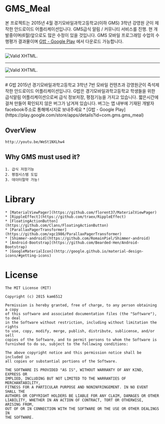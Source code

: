 # GMS_Meal
본 프로젝트는 2015년 4월 경기모바일과학고등학교(이하 GMS) 3학년 강영원 군이 제작한 안드로이드 어플리케이션입니다.
GMS급식 알림 / 커뮤니티 서비스를 진행. 현 개발중이며(6월)앞으로도 많은 수정이 있을 것입니다.
GMS 모바일 프로그래밍 수업의 수행평가 결과물이며 [G밥 - Google Play](https://play.google.com/store/apps/details?id=com.gms.gms_meal) 에서 다운로드 가능합니다.

---

![Valid XHTML](http://ppcj2.iptime.org/~kang/image/poster.png).

---
![Valid XHTML](http://ppcj2.iptime.org/~kang/image/launcher_shadow.png).

------

  <content>
# G밥
2015년 경기모바일과학고등학교 3학년 7반 모바일 컨텐츠과 강영원군이 즉석제작한 안드로이드 어플리케이션입니다.
G밥은 경기모바일과학고등학교 학생들을 위한 급식알림 어플리케이션으로써 
급식 정보저장, 평점기능을 가지고 있습니다. 
짧은시간에 걸쳐 만들어 확인되지 않은 버그가 남겨져 있습니다. 
버그는 앱 내부에 기재된 개발자 facebook주소로 통해메시지로 보내주세요
* [G밥 - Google Play](https://play.google.com/store/apps/details?id=com.gms.gms_meal)


## OverView

    http://youtu.be/WeSt1NXLhw4

## Why GMS must used it?

    1. 급식 저장기능
    2. 평점시스템 도입
    3. 데이터절약 가능!

# Library
    * [MaterialViewPager](https://github.com/florent37/MaterialViewPager)
    * [RippleEffect](https://github.com/traex/RippleEffect)
    * [FloatingActionButton](https://github.com/Clans/FloatingActionButton)
    * [ParallaxPagerTransformer](https://github.com/xgc1986/ParallaxPagerTransformer)
    * [Shimmer-android](https://github.com/RomainPiel/Shimmer-android)
    * [Android-Bootstrap](https://github.com/Bearded-Hen/Android-Bootstrap)
    * [GoogleMaterialIcon](http://google.github.io/material-design-icons/#getting-icons)



# License

    The MIT License (MIT)
    
    Copyright (c) 2015 kam6512

    Permission is hereby granted, free of charge, to any person obtaining a copy
    of this software and associated documentation files (the "Software"), to deal
    in the Software without restriction, including without limitation the rights
    to use, copy, modify, merge, publish, distribute, sublicense, and/or sell
    copies of the Software, and to permit persons to whom the Software is
    furnished to do so, subject to the following conditions:

    The above copyright notice and this permission notice shall be included in
    all copies or substantial portions of the Software.

    THE SOFTWARE IS PROVIDED "AS IS", WITHOUT WARRANTY OF ANY KIND, EXPRESS OR
    IMPLIED, INCLUDING BUT NOT LIMITED TO THE WARRANTIES OF MERCHANTABILITY,
    FITNESS FOR A PARTICULAR PURPOSE AND NONINFRINGEMENT. IN NO EVENT SHALL THE
    AUTHORS OR COPYRIGHT HOLDERS BE LIABLE FOR ANY CLAIM, DAMAGES OR OTHER
    LIABILITY, WHETHER IN AN ACTION OF CONTRACT, TORT OR OTHERWISE, ARISING FROM,
    OUT OF OR IN CONNECTION WITH THE SOFTWARE OR THE USE OR OTHER DEALINGS IN
    THE SOFTWARE.
</content>


